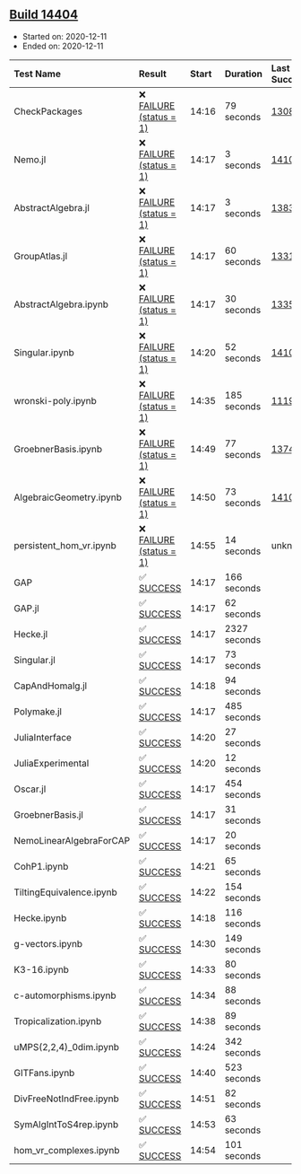 ## [Build 14404](https://oscarci.mathematik.uni-kl.de/job/oscar/14404/)

* Started on: 2020-12-11
* Ended on: 2020-12-11

| Test Name    | Result | Start | Duration | Last Success | First Failure |
|:-------------|:-------|:------|:---------|:-------------|:--------------|
| CheckPackages | ❌ [FAILURE (status = 1)](https://oscarci.mathematik.uni-kl.de/job/oscar/14404/artifact/logs/build-14404/CheckPackages.log) | 14:16 | 79 seconds | [13085](https://oscarci.mathematik.uni-kl.de/job/oscar/13085/) | [13086](https://oscarci.mathematik.uni-kl.de/job/oscar/13086/) |
| Nemo.jl | ❌ [FAILURE (status = 1)](https://oscarci.mathematik.uni-kl.de/job/oscar/14404/artifact/logs/build-14404/Nemo.jl.log) | 14:17 | 3 seconds | [14101](https://oscarci.mathematik.uni-kl.de/job/oscar/14101/) | [14102](https://oscarci.mathematik.uni-kl.de/job/oscar/14102/) |
| AbstractAlgebra.jl | ❌ [FAILURE (status = 1)](https://oscarci.mathematik.uni-kl.de/job/oscar/14404/artifact/logs/build-14404/AbstractAlgebra.jl.log) | 14:17 | 3 seconds | [13837](https://oscarci.mathematik.uni-kl.de/job/oscar/13837/) | [13838](https://oscarci.mathematik.uni-kl.de/job/oscar/13838/) |
| GroupAtlas.jl | ❌ [FAILURE (status = 1)](https://oscarci.mathematik.uni-kl.de/job/oscar/14404/artifact/logs/build-14404/GroupAtlas.jl.log) | 14:17 | 60 seconds | [13311](https://oscarci.mathematik.uni-kl.de/job/oscar/13311/) | [13312](https://oscarci.mathematik.uni-kl.de/job/oscar/13312/) |
| AbstractAlgebra.ipynb | ❌ [FAILURE (status = 1)](https://oscarci.mathematik.uni-kl.de/job/oscar/14404/artifact/logs/build-14404/AbstractAlgebra.ipynb.log) | 14:17 | 30 seconds | [13355](https://oscarci.mathematik.uni-kl.de/job/oscar/13355/) | [13356](https://oscarci.mathematik.uni-kl.de/job/oscar/13356/) |
| Singular.ipynb | ❌ [FAILURE (status = 1)](https://oscarci.mathematik.uni-kl.de/job/oscar/14404/artifact/logs/build-14404/Singular.ipynb.log) | 14:20 | 52 seconds | [14101](https://oscarci.mathematik.uni-kl.de/job/oscar/14101/) | [14102](https://oscarci.mathematik.uni-kl.de/job/oscar/14102/) |
| wronski-poly.ipynb | ❌ [FAILURE (status = 1)](https://oscarci.mathematik.uni-kl.de/job/oscar/14404/artifact/logs/build-14404/wronski-poly.ipynb.log) | 14:35 | 185 seconds | [11192](https://oscarci.mathematik.uni-kl.de/job/oscar/11192/) | [11193](https://oscarci.mathematik.uni-kl.de/job/oscar/11193/) |
| GroebnerBasis.ipynb | ❌ [FAILURE (status = 1)](https://oscarci.mathematik.uni-kl.de/job/oscar/14404/artifact/logs/build-14404/GroebnerBasis.ipynb.log) | 14:49 | 77 seconds | [13748](https://oscarci.mathematik.uni-kl.de/job/oscar/13748/) | [13749](https://oscarci.mathematik.uni-kl.de/job/oscar/13749/) |
| AlgebraicGeometry.ipynb | ❌ [FAILURE (status = 1)](https://oscarci.mathematik.uni-kl.de/job/oscar/14404/artifact/logs/build-14404/AlgebraicGeometry.ipynb.log) | 14:50 | 73 seconds | [14101](https://oscarci.mathematik.uni-kl.de/job/oscar/14101/) | [14102](https://oscarci.mathematik.uni-kl.de/job/oscar/14102/) |
| persistent_hom_vr.ipynb | ❌ [FAILURE (status = 1)](https://oscarci.mathematik.uni-kl.de/job/oscar/14404/artifact/logs/build-14404/persistent_hom_vr.ipynb.log) | 14:55 | 14 seconds | unknown | unknown |
| GAP | ✅ [SUCCESS](https://oscarci.mathematik.uni-kl.de/job/oscar/14404/artifact/logs/build-14404/GAP.log) | 14:17 | 166 seconds |  |  |
| GAP.jl | ✅ [SUCCESS](https://oscarci.mathematik.uni-kl.de/job/oscar/14404/artifact/logs/build-14404/GAP.jl.log) | 14:17 | 62 seconds |  |  |
| Hecke.jl | ✅ [SUCCESS](https://oscarci.mathematik.uni-kl.de/job/oscar/14404/artifact/logs/build-14404/Hecke.jl.log) | 14:17 | 2327 seconds |  |  |
| Singular.jl | ✅ [SUCCESS](https://oscarci.mathematik.uni-kl.de/job/oscar/14404/artifact/logs/build-14404/Singular.jl.log) | 14:17 | 73 seconds |  |  |
| CapAndHomalg.jl | ✅ [SUCCESS](https://oscarci.mathematik.uni-kl.de/job/oscar/14404/artifact/logs/build-14404/CapAndHomalg.jl.log) | 14:18 | 94 seconds |  |  |
| Polymake.jl | ✅ [SUCCESS](https://oscarci.mathematik.uni-kl.de/job/oscar/14404/artifact/logs/build-14404/Polymake.jl.log) | 14:17 | 485 seconds |  |  |
| JuliaInterface | ✅ [SUCCESS](https://oscarci.mathematik.uni-kl.de/job/oscar/14404/artifact/logs/build-14404/JuliaInterface.log) | 14:20 | 27 seconds |  |  |
| JuliaExperimental | ✅ [SUCCESS](https://oscarci.mathematik.uni-kl.de/job/oscar/14404/artifact/logs/build-14404/JuliaExperimental.log) | 14:20 | 12 seconds |  |  |
| Oscar.jl | ✅ [SUCCESS](https://oscarci.mathematik.uni-kl.de/job/oscar/14404/artifact/logs/build-14404/Oscar.jl.log) | 14:17 | 454 seconds |  |  |
| GroebnerBasis.jl | ✅ [SUCCESS](https://oscarci.mathematik.uni-kl.de/job/oscar/14404/artifact/logs/build-14404/GroebnerBasis.jl.log) | 14:17 | 31 seconds |  |  |
| NemoLinearAlgebraForCAP | ✅ [SUCCESS](https://oscarci.mathematik.uni-kl.de/job/oscar/14404/artifact/logs/build-14404/NemoLinearAlgebraForCAP.log) | 14:17 | 20 seconds |  |  |
| CohP1.ipynb | ✅ [SUCCESS](https://oscarci.mathematik.uni-kl.de/job/oscar/14404/artifact/logs/build-14404/CohP1.ipynb.log) | 14:21 | 65 seconds |  |  |
| TiltingEquivalence.ipynb | ✅ [SUCCESS](https://oscarci.mathematik.uni-kl.de/job/oscar/14404/artifact/logs/build-14404/TiltingEquivalence.ipynb.log) | 14:22 | 154 seconds |  |  |
| Hecke.ipynb | ✅ [SUCCESS](https://oscarci.mathematik.uni-kl.de/job/oscar/14404/artifact/logs/build-14404/Hecke.ipynb.log) | 14:18 | 116 seconds |  |  |
| g-vectors.ipynb | ✅ [SUCCESS](https://oscarci.mathematik.uni-kl.de/job/oscar/14404/artifact/logs/build-14404/g-vectors.ipynb.log) | 14:30 | 149 seconds |  |  |
| K3-16.ipynb | ✅ [SUCCESS](https://oscarci.mathematik.uni-kl.de/job/oscar/14404/artifact/logs/build-14404/K3-16.ipynb.log) | 14:33 | 80 seconds |  |  |
| c-automorphisms.ipynb | ✅ [SUCCESS](https://oscarci.mathematik.uni-kl.de/job/oscar/14404/artifact/logs/build-14404/c-automorphisms.ipynb.log) | 14:34 | 88 seconds |  |  |
| Tropicalization.ipynb | ✅ [SUCCESS](https://oscarci.mathematik.uni-kl.de/job/oscar/14404/artifact/logs/build-14404/Tropicalization.ipynb.log) | 14:38 | 89 seconds |  |  |
| uMPS(2,2,4)_0dim.ipynb | ✅ [SUCCESS](https://oscarci.mathematik.uni-kl.de/job/oscar/14404/artifact/logs/build-14404/uMPS-2-2-4-_0dim.ipynb.log) | 14:24 | 342 seconds |  |  |
| GITFans.ipynb | ✅ [SUCCESS](https://oscarci.mathematik.uni-kl.de/job/oscar/14404/artifact/logs/build-14404/GITFans.ipynb.log) | 14:40 | 523 seconds |  |  |
| DivFreeNotIndFree.ipynb | ✅ [SUCCESS](https://oscarci.mathematik.uni-kl.de/job/oscar/14404/artifact/logs/build-14404/DivFreeNotIndFree.ipynb.log) | 14:51 | 82 seconds |  |  |
| SymAlgIntToS4rep.ipynb | ✅ [SUCCESS](https://oscarci.mathematik.uni-kl.de/job/oscar/14404/artifact/logs/build-14404/SymAlgIntToS4rep.ipynb.log) | 14:53 | 63 seconds |  |  |
| hom_vr_complexes.ipynb | ✅ [SUCCESS](https://oscarci.mathematik.uni-kl.de/job/oscar/14404/artifact/logs/build-14404/hom_vr_complexes.ipynb.log) | 14:54 | 101 seconds |  |  |
